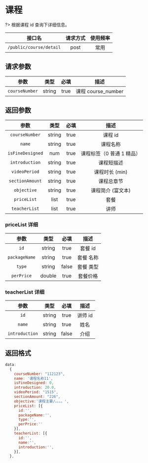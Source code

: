 <!-- course_detail.md -->

# 课程

?> 根据课程 id 查询下详细信息。

|         接口名          | 请求方式 | 使用频率 |
| :---------------------: | :------: | :------: |
| `/public/course/detail` |   post   |   常用   |

## 请求参数

|      参数      |  类型  | 必填 |        描述        |
| :------------: | :----: | :--: | :----------------: |
| `courseNumber` | string | true | 课程 course_number |

## 返回参数

|       参数       |     类型      | 必填 |           描述            |
| :--------------: | :-----------: | :--: | :-----------------------: |
|  `courseNumber`  |    string     | true |          课程 id          |
|      `name`      |    string     | true |         课程名称          |
| `isFineDesigned` |      num      | true | 课程标签（0 普通 1 精品） |
|  `introduction`  |    string     | true |        课程短描述         |
|  `videoPeriod`   |    string     | true |      课程时长 (min)       |
| `sectionAmount`  |    string     | true |        课程总章节         |
|   `objective`    |    string     | true |     课程简介 (富文本)     |
|   `priceList`    |  list<price>  | true |           套餐            |
|  `teacherList`   | list<teacher> | true |           讲师            |

### priceList 详细

|     参数      |  类型  | 必填  |   描述    |
| :-----------: | :----: | :---: | :-------: |
|     `id`      | string | true  |  套餐 id  |
| `packageName` | string | true  | 套餐 名称 |
|    `type`     | string | false | 套餐 类型 |
|  `perPrice`   | double | true  | 套餐价格  |

### teacherList 详细

|      参数      |  类型  | 必填  |  描述   |
| :------------: | :----: | :---: | :-----: |
|      `id`      | string | true  | 讲师 id |
|     `name`     | string | true  |  姓名   |
| `introduction` | string | false |  介绍   |

## 返回格式

```js
data:
  {
    courseNumber: "112123",
    name: '课程名称11',
    isFineDesigned: 0,
    introduction: 20.0,
    videoPeriod: "1515",
    sectionAmount: "226",
    objective:'课程主要/。。。。',
    priceList: [{
      id:'',
      packageName:'',
      type:'',
      perPrice:''
    }],
    teacherList: [{
      id:'',
      name:'',
      introduction:'',
    }],
  },

```

